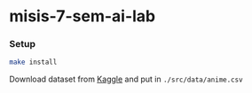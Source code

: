# misis-7-sem-ai-lab

### Setup
```bash
make install
```
Download dataset from [Kaggle](https://www.kaggle.com/datasets/CooperUnion/anime-recommendations-database/) and put in `./src/data/anime.csv`

